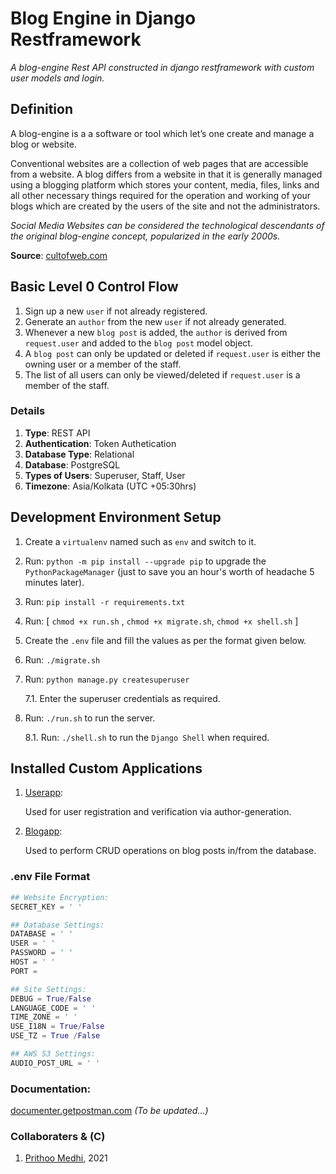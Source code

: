 # Blog Engine in Django Restframework 

_A blog-engine Rest API constructed in django restframework with custom user models and login._

## Definition

<p> A blog-engine is a a software or tool which let’s one create and manage a blog or website. </p>

<p> Conventional websites are a collection of web pages that are accessible from a website. A blog differs from a website in that it is generally managed using a blogging platform which stores your content, media, files, links and all other necessary things required for the operation and working of your blogs which are created by the users of the site and not the administrators. </p>

_Social Media Websites can be considered the technological descendants of the original blog-engine concept, popularized in the early 2000s._

__Source__: [cultofweb.com](https://cultofweb.com/blog/blogging-platforms-compared/)

## Basic Level 0 Control Flow

1. Sign up a new ```user``` if not already registered.
2. Generate an ```author``` from the new ```user``` if not already generated.
3. Whenever a new ```blog post``` is added, the ```author``` is derived from ```request.user``` and added to the ```blog post``` model object.
4. A ```blog post``` can only be updated or deleted if ```request.user``` is either the owning user or a member of the staff.
5. The list of all users can only be viewed/deleted if ```request.user``` is a member of the staff.

### Details

1. __Type__: REST API
2. __Authentication__: Token Authetication
3. __Database Type__: Relational
4. __Database__: PostgreSQL
5. __Types of Users__: Superuser, Staff, User
6. __Timezone__: Asia/Kolkata (UTC +05:30hrs)

## Development Environment Setup

1. Create a ```virtualenv``` named such as ```env``` and switch to it.
2. Run: ```python -m pip install --upgrade pip``` to upgrade the ```PythonPackageManager``` (just to save you an hour's worth of headache 5 minutes later).
3. Run: ```pip install -r requirements.txt```
4. Run: [
    ```chmod +x run.sh``` ,
    ```chmod +x migrate.sh```,
    ```chmod +x shell.sh```
    ]
5. Create the ```.env``` file and fill the values as per the format given below.
6. Run: ```./migrate.sh```
7. Run: ```python manage.py createsuperuser```

    7.1. Enter the superuser credentials as required.
8. Run: ```./run.sh``` to run the server.

    8.1. Run: ```./shell.sh``` to run the ```Django Shell``` when required.

## Installed Custom Applications

1. [Userapp](https://github.com/Arkiralor/BlogProjectDjangoRF/tree/master/userapp):

    Used for user registration and verification via author-generation.

2. [Blogapp](https://github.com/Arkiralor/BlogProjectDjangoRF/tree/master/blogapp):

    Used to perform CRUD operations on blog posts in/from the database.

### .env File Format

``` python
## Website Encryption:
SECRET_KEY = ' '

## Database Settings:
DATABASE = ' '
USER = ' '
PASSWORD = ' '
HOST = ' '
PORT =  

## Site Settings:
DEBUG = True/False
LANGUAGE_CODE = ' '
TIME_ZONE = ' '
USE_I18N = True/False
USE_TZ = True /False

## AWS S3 Settings:
AUDIO_POST_URL = ' '
```

### Documentation:

[documenter.getpostman.com](https://documenter.getpostman.com/view/17779018/UVXnFtk8)
_(To be updated...)_

### Collaboraters & (C)

1. [Prithoo Medhi](https://github.com/Arkiralor), 2021
